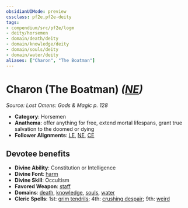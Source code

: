 ```yaml
---
obsidianUIMode: preview
cssclass: pf2e,pf2e-deity
tags:
- compendium/src/pf2e/logm
- deity/horsemen
- domain/death/deity
- domain/knowledge/deity
- domain/souls/deity
- domain/water/deity
aliases: ["Charon", "The Boatman"]
---
```

# Charon (The Boatman) *([NE](../../../Rules/traits/neutral-evil-b1.md))*  
*Source: Lost Omens: Gods & Magic p. 128*  

- **Category**: Horsemen
- **Anathema**: offer anything for free, extend mortal lifespans, grant true salvation to the doomed or dying
- **Follower Alignments**: [LE](../../../Rules/traits/lawful-evil-b1.md), [NE](../../../Rules/traits/neutral-evil-b1.md), [CE](../../../Rules/traits/chaotic-evil-b1.md)

## Devotee benefits

- **Divine Ability**: Constitution or Intelligence
- **Divine Font**: [harm](../../spells/harm.md)
- **Divine Skill**: Occultism
- **Favored Weapon**: [staff](../../equipment/items/staff.md)
- **Domains**: [death](../domains.md#Death), [knowledge](../domains.md#Knowledge), [souls](../domains.md#Souls), [water](../domains.md#Water)
- **Cleric Spells**: 1st: [grim tendrils](../../spells/grim-tendrils.md); 4th: [crushing despair](../../spells/crushing-despair.md); 9th: [weird](../../spells/weird.md)